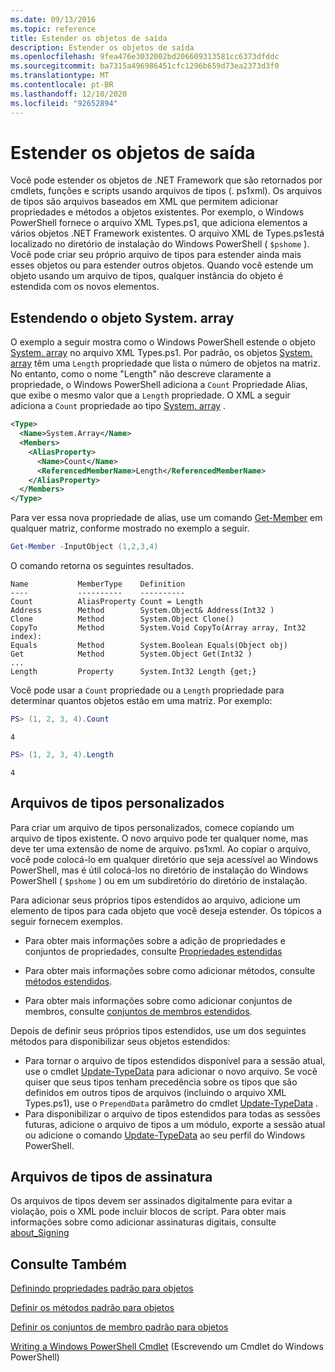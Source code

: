 ```yaml
---
ms.date: 09/13/2016
ms.topic: reference
title: Estender os objetos de saída
description: Estender os objetos de saída
ms.openlocfilehash: 9fea476e3032002bd206609313581cc6373dfddc
ms.sourcegitcommit: ba7315a496986451cfc1296b659d73ea2373d3f0
ms.translationtype: MT
ms.contentlocale: pt-BR
ms.lasthandoff: 12/10/2020
ms.locfileid: "92652894"
---
```

# <a name="extending-output-objects"></a>Estender os objetos de saída

Você pode estender os objetos de .NET Framework que são retornados por cmdlets, funções e scripts usando arquivos de tipos (. ps1xml). Os arquivos de tipos são arquivos baseados em XML que permitem adicionar propriedades e métodos a objetos existentes. Por exemplo, o Windows PowerShell fornece o arquivo XML Types.ps1, que adiciona elementos a vários objetos .NET Framework existentes. O arquivo XML de Types.ps1está localizado no diretório de instalação do Windows PowerShell ( `$pshome` ). Você pode criar seu próprio arquivo de tipos para estender ainda mais esses objetos ou para estender outros objetos. Quando você estende um objeto usando um arquivo de tipos, qualquer instância do objeto é estendida com os novos elementos.

## <a name="extending-the-systemarray-object"></a>Estendendo o objeto System. array

O exemplo a seguir mostra como o Windows PowerShell estende o objeto [System. array](/dotnet/api/System.Array) no arquivo XML Types.ps1. Por padrão, os objetos [System. array](/dotnet/api/System.Array) têm uma `Length` propriedade que lista o número de objetos na matriz. No entanto, como o nome "Length" não descreve claramente a propriedade, o Windows PowerShell adiciona a `Count` Propriedade Alias, que exibe o mesmo valor que a `Length` propriedade. O XML a seguir adiciona a `Count` propriedade ao tipo [System. array](/dotnet/api/System.Array) .

```xml
<Type>
  <Name>System.Array</Name>
  <Members>
    <AliasProperty>
      <Name>Count</Name>
      <ReferencedMemberName>Length</ReferencedMemberName>
    </AliasProperty>
  </Members>
</Type>

```

Para ver essa nova propriedade de alias, use um comando [Get-Member](/powershell/module/Microsoft.PowerShell.Utility/Get-Member) em qualquer matriz, conforme mostrado no exemplo a seguir.

```powershell
Get-Member -InputObject (1,2,3,4)
```

O comando retorna os seguintes resultados.

```output
Name           MemberType    Definition
----           ----------    ----------
Count          AliasProperty Count = Length
Address        Method        System.Object& Address(Int32 )
Clone          Method        System.Object Clone()
CopyTo         Method        System.Void CopyTo(Array array, Int32 index):
Equals         Method        System.Boolean Equals(Object obj)
Get            Method        System.Object Get(Int32 )
...
Length         Property      System.Int32 Length {get;}
```

Você pode usar a `Count` propriedade ou a `Length` propriedade para determinar quantos objetos estão em uma matriz. Por exemplo:

```powershell
PS> (1, 2, 3, 4).Count
```

```output
4
```

```powershell
PS> (1, 2, 3, 4).Length
```

```output
4
```

## <a name="custom-types-files"></a>Arquivos de tipos personalizados

Para criar um arquivo de tipos personalizados, comece copiando um arquivo de tipos existente. O novo arquivo pode ter qualquer nome, mas deve ter uma extensão de nome de arquivo. ps1xml. Ao copiar o arquivo, você pode colocá-lo em qualquer diretório que seja acessível ao Windows PowerShell, mas é útil colocá-los no diretório de instalação do Windows PowerShell ( `$pshome` ) ou em um subdiretório do diretório de instalação.

Para adicionar seus próprios tipos estendidos ao arquivo, adicione um elemento de tipos para cada objeto que você deseja estender. Os tópicos a seguir fornecem exemplos.

- Para obter mais informações sobre a adição de propriedades e conjuntos de propriedades, consulte [Propriedades estendidas](./extending-properties-for-objects.md)

- Para obter mais informações sobre como adicionar métodos, consulte [métodos estendidos](./defining-default-methods-for-objects.md).

- Para obter mais informações sobre como adicionar conjuntos de membros, consulte [conjuntos de membros estendidos](./defining-default-member-sets-for-objects.md).

Depois de definir seus próprios tipos estendidos, use um dos seguintes métodos para disponibilizar seus objetos estendidos:

- Para tornar o arquivo de tipos estendidos disponível para a sessão atual, use o cmdlet [Update-TypeData](/powershell/module/Microsoft.PowerShell.Utility/Update-TypeData) para adicionar o novo arquivo. Se você quiser que seus tipos tenham precedência sobre os tipos que são definidos em outros tipos de arquivos (incluindo o arquivo XML Types.ps1), use o `PrependData` parâmetro do cmdlet [Update-TypeData](/powershell/module/Microsoft.PowerShell.Utility/Update-TypeData) .
- Para disponibilizar o arquivo de tipos estendidos para todas as sessões futuras, adicione o arquivo de tipos a um módulo, exporte a sessão atual ou adicione o comando [Update-TypeData](/powershell/module/Microsoft.PowerShell.Utility/Update-TypeData) ao seu perfil do Windows PowerShell.

## <a name="signing-types-files"></a>Arquivos de tipos de assinatura

Os arquivos de tipos devem ser assinados digitalmente para evitar a violação, pois o XML pode incluir blocos de script. Para obter mais informações sobre como adicionar assinaturas digitais, consulte [about_Signing](/powershell/module/microsoft.powershell.core/about/about_signing)

## <a name="see-also"></a>Consulte Também

[Definindo propriedades padrão para objetos](./extending-properties-for-objects.md)

[Definir os métodos padrão para objetos](./defining-default-methods-for-objects.md)

[Definir os conjuntos de membro padrão para objetos](./defining-default-member-sets-for-objects.md)

[Writing a Windows PowerShell Cmdlet](./writing-a-windows-powershell-cmdlet.md) (Escrevendo um Cmdlet do Windows PowerShell)
